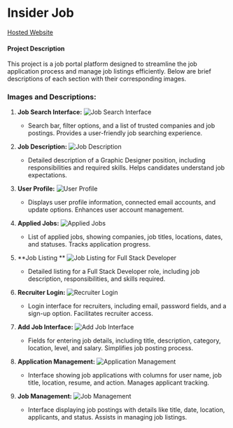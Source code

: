 # Insider Job

[Hosted Website](https://insidersjob.vercel.app//)

#### Project Description

This project is a job portal platform designed to streamline the job application process and manage job listings efficiently. Below are brief descriptions of each section with their corresponding images.

### Images and Descriptions:

1. **Job Search Interface:**
   ![Job Search Interface](https://github.com/user-attachments/assets/0f61d4d9-c7ca-443b-be44-b66b41576546)

   - Search bar, filter options, and a list of trusted companies and job postings. Provides a user-friendly job searching experience.

2. **Job Description:**
   ![Job Description](https://github.com/user-attachments/assets/ad6f14ef-7693-49e0-b9b0-9797640751e4)

   - Detailed description of a Graphic Designer position, including responsibilities and required skills. Helps candidates understand job expectations.

3. **User Profile:**
   ![User Profile](https://github.com/user-attachments/assets/f486d420-f25a-4b45-ad52-2d3cf176fc83)

   - Displays user profile information, connected email accounts, and update options. Enhances user account management.

4. **Applied Jobs:**
   ![Applied Jobs](https://github.com/user-attachments/assets/e4b12695-21d5-4ff7-955b-d7b9718c7377)

   - List of applied jobs, showing companies, job titles, locations, dates, and statuses. Tracks application progress.

5. **Job Listing **
   ![Job Listing for Full Stack Developer](https://github.com/user-attachments/assets/2594c251-ec6e-419b-ad53-d88ac01f7e2e)

   - Detailed listing for a Full Stack Developer role, including job description, responsibilities, and skills required.

6. **Recruiter Login:**
   ![Recruiter Login](https://github.com/user-attachments/assets/859062b5-2b78-41e3-b418-b537b835c3e4)

   - Login interface for recruiters, including email, password fields, and a sign-up option. Facilitates recruiter access.

7. **Add Job Interface:**
   ![Add Job Interface](https://github.com/user-attachments/assets/990a0719-dd98-4219-bc23-55bb3ce38f46)

   - Fields for entering job details, including title, description, category, location, level, and salary. Simplifies job posting process.

8. **Application Management:**
   ![Application Management](https://github.com/user-attachments/assets/d65d1136-e742-4b69-8e91-0fab33567cc4)

   - Interface showing job applications with columns for user name, job title, location, resume, and action. Manages applicant tracking.

9. **Job Management:**
   ![Job Management](https://github.com/user-attachments/assets/d27417fc-cdb0-436f-bf42-c7dca989bcdd)
   - Interface displaying job postings with details like title, date, location, applicants, and status. Assists in managing job listings.
